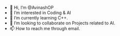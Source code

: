 - 👋 Hi, I’m @AvinashOP
- 👀 I’m interested in Coding & AI
- 🌱 I’m currently learning C++.
- 💞️ I’m looking to collaborate on Projects related to AI.
- 📫 How to reach me through email.

<!---
AvinashOP/AvinashOP is a ✨ special ✨ repository because its `README.md` (this file) appears on your GitHub profile.
You can click the Preview link to take a look at your changes.
--->
